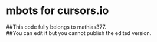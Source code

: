 # mbots for cursors.io  
##This code fully belongs to mathias377.  
##You can edit it but you cannot publish the edited version.